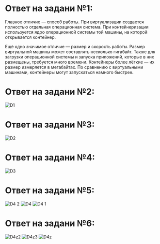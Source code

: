 # Ответ на задани №1:
Главное отличие ― способ работы. При виртуализации создается полностью отдельная операционная система. При контейнеризации используется ядро операционной системы той машины, на которой открывается контейнер.

Ещё одно значимое отличие ― размер и скорость работы. Размер виртуальной машины может составлять несколько гигабайт. Также для загрузки операционной системы и запуска приложений, которые в них размещены, требуется много времени. Контейнеры более лёгкие — их размер измеряется в мегабайтах. По сравнению с виртуальными машинами, контейнеры могут запускаться намного быстрее. 

# Ответ на задани №2:

![D1](https://user-images.githubusercontent.com/107581500/204881048-15e0b887-eddf-4873-8f90-fe412829042d.png)


# Ответ на задани №3:

![D2](https://user-images.githubusercontent.com/107581500/204883730-6f954699-1c34-493a-a112-576f7de85520.png)


# Ответ на задани №4:

![D3](https://user-images.githubusercontent.com/107581500/204883847-a9da5e40-8bbf-4d79-9ab4-5d25eabcaffd.png)



# Ответ на задани №5:

![D4 2](https://user-images.githubusercontent.com/107581500/205138587-8d37510a-6fa0-4f62-a0bc-2ec5a066a99f.png)
![D4](https://user-images.githubusercontent.com/107581500/205138590-bb275e8d-ac5b-4b7d-ae7c-0a9d3ebcc3a7.png)
![D4 1](https://user-images.githubusercontent.com/107581500/205138591-f8fc0197-5956-4bb4-9b5c-1720dfaea08b.png)


# Ответ на задани №6:

![D4z2](https://user-images.githubusercontent.com/107581500/205138723-f0faedcb-f25f-436c-a87a-9474767020fe.png)
![D4z3](https://user-images.githubusercontent.com/107581500/205138727-85290f34-1ef4-4977-901f-3c1e3f10c335.png)
![D4z](https://user-images.githubusercontent.com/107581500/205138731-f2284da5-b1b1-48bb-8ab5-b8b8c7dd2c80.png)

